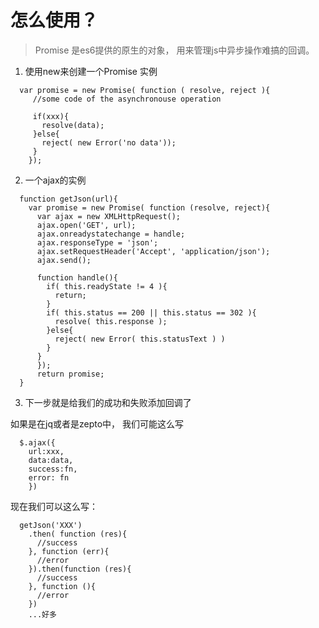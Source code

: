 # 怎么使用？


> Promise 是es6提供的原生的对象， 用来管理js中异步操作难搞的回调。

1. 使用new来创建一个Promise 实例

 ```
   var promise = new Promise( function ( resolve, reject ){
      //some code of the asynchronouse operation

      if(xxx){
        resolve(data);
      }else{
        reject( new Error('no data'));
      }
     });
 ```

2. 一个ajax的实例

```
  function getJson(url){
    var promise = new Promise( function (resolve, reject){
      var ajax = new XMLHttpRequest();
      ajax.open('GET', url);
      ajax.onreadystatechange = handle;
      ajax.responseType = 'json';
      ajax.setRequestHeader('Accept', 'application/json');
      ajax.send();

      function handle(){
        if( this.readyState != 4 ){
          return;
        }
        if( this.status == 200 || this.status == 302 ){
          resolve( this.response );
        }else{
          reject( new Error( this.statusText ) )
        }
      }
      });
      return promise;
  }
```

3. 下一步就是给我们的成功和失败添加回调了

  如果是在jq或者是zepto中， 我们可能这么写

  ```
    $.ajax({
      url:xxx,
      data:data,
      success:fn,
      error: fn
      })
  ```

  现在我们可以这么写：

  ```
    getJson('XXX')
      .then( function (res){
        //success
      }, function (err){
        //error
      }).then(function (res){
        //success
      }, function (){
        //error    
      })
      ...好多   

  ```

